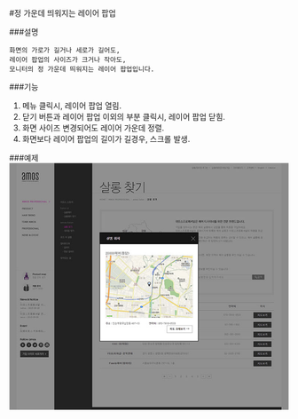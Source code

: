 #정 가운데 띄워지는 레이어 팝업

###설명
```
화면의 가로가 길거나 세로가 길어도,
레이어 팝업의 사이즈가 크거나 작아도,
모니터의 정 가운데 띄워지는 레이어 팝업입니다.
```

###기능
1. 메뉴 클릭시, 레이어 팝업 열림.
2. 닫기 버튼과 레이어 팝업 이외의 부분 클릭시, 레이어 팝업 닫힘.
3. 화면 사이즈 변경되어도 레이어 가운데 정렬.
4. 화면보다 레이어 팝업의 길이가 길경우, 스크롤 발생.

###예제
![레이어 팝업 화면](images/layer01.jpg)